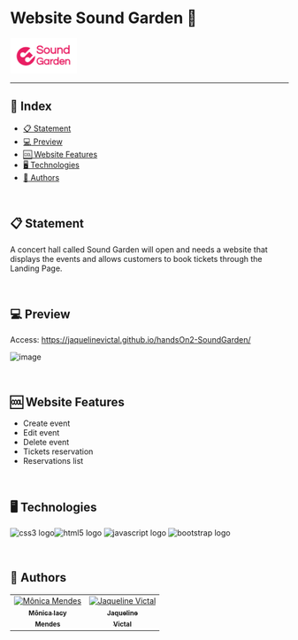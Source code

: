 # Website Sound Garden :musical_note:
<p><img alt="logo" height="64" src="./img/Sound-logo (1).png"></p>

<hr>

## 📕 Index
- [📋 Statement](#statement)
- [:computer: Preview](#preview)
- [:cool: Website Features](#website--features)
- [🖥 Technologies](#technologies)
- [📝 Authors](#authors) 

<br>

## 📋 Statement

<p align="left">  A concert hall called Sound Garden will open and needs a website that displays the events and allows customers to book tickets through the Landing Page. </p>

<br>

## :computer: Preview

Access: https://jaquelinevictal.github.io/handsOn2-SoundGarden/

![image](https://user-images.githubusercontent.com/73076957/185520387-955ad1af-b5c7-4997-8bfc-c31b371878a7.png)

<br>

## :cool: Website Features
* Create event
* Edit event
* Delete event
* Tickets reservation
* Reservations list

<br>

## 🖥 Technologies
<img src="https://cdn.jsdelivr.net/gh/devicons/devicon/icons/css3/css3-original.svg" height="40" width="52" alt="css3 logo"  /><img src="https://cdn.jsdelivr.net/gh/devicons/devicon/icons/html5/html5-original.svg" height="40" width="52" alt="html5 logo"  />
<img src="https://cdn.jsdelivr.net/gh/devicons/devicon/icons/javascript/javascript-original.svg" height="40" width="52" alt="javascript logo"  />
<img src="https://cdn.jsdelivr.net/gh/devicons/devicon/icons/bootstrap/bootstrap-original.svg" height="40" width="52" alt="bootstrap logo"  />

<br>

## 📝 Authors

<table>
	<tr>
		<td align="center">
			<a href="https://github.com/MonicaIacy">
				<img
					width="100px"
					height="auto"
					src="https://github.com/MonicaIacy.png"
					alt="Mônica Mendes"
				/>
				<br />
				<sub>
					<b>Mônica Iacy<br>Mendes</b>
				</sub>
			</a>
		</td>
        <td align="center">
			<a href="https://github.com/JaquelineVictal">
				<img
					width="100px"
					height="auto"
					src="https://github.com/JaquelineVictal.png"
					alt="Jaqueline Victal"
				/>
				<br />
				<sub>
					<b>Jaqueline<br>Victal</b>
				</sub>
			</a>
		</td>
</table>
